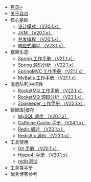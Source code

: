 <!-- _sidebar.md -->
* [目录🔥](/catalogue.md)
* [关于我:sun_with_face:](/SELFINTRODUCTION.md)
* 核心基础
  * [设计模式 （V20.1.x）](/docs/basis/DesignPattern.md)
  * [JVM （V20.1.x）](/docs/basis/JVM.md)
  * [并发编程 （V20.1.x）](/docs/basis/)
  * [响应式编程 （V23.1.x）](/docs/basis/)
* 框架生态
  * [Spring 工作手册 （V21.1.x）](/docs/framework/)
  * [Spring 源码分析 （V22.1.x）](/docs/framework/)
  * [SpringMVC 工作手册 （V21.1.x）](/docs/framework/)
  * [MyBatis 工作手册 （V21.1.x）](/docs/framework/)
* 消息队列|中间件
  * [RocketMQ 工作手册 （V22.1.x）](/docs/middleware/)
  * [RocketMQ 源码分析 （V23.1.x）](/PctDocs/MiddlewareDocs/)
  * [Zookeeper 工作手册 （V22.1.x）](/docs/middleware/)
* 数据库|缓存
  * [MySQL 调优 （V20.1.x）](/docs/database/mysql.md)
  * [Caffeine Cache 手册 （V24.1.x）](/docs/database/CaffeineCacheNote.md)
  * [Redis 概述 （V20.1.x）](/docs/database/RedisNote.md)
  * [Redis6.x 源码 （V23.1.x）](/docs/database/Redis6.x源码Note.md)
* 工具使用
  * [Git 手册 （V20.1.x）](docs/tools/GitNote.md)
  * [Hippo4j 手册 （V20.1.x）](/docs/tools/Hippo4jNote.md)
  * <a href="http://localhost:3000/#/ProjectDocs/DatabaseDocs/Redis" target="_blank">redis测试</a>
* 工具类手册
* 优秀博客参考